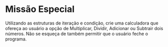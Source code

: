 # Missão Especial

Utilizando as estruturas de iteração e condição, crie uma calculadora que ofereça ao usuário a
opção de Multiplicar, Dividir, Adicionar ou Subtrair dois números. Não se esqueça de também
permitir que o usuário feche o programa.
